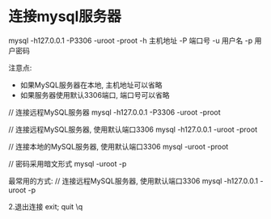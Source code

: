 # 连接mysql服务器
mysql -h127.0.0.1 -P3306 -uroot -proot
-h 主机地址
-P 端口号
-u 用户名
-p 用户密码

注意点:
* 如果MySQL服务器在本地, 主机地址可以省略
* 如果服务器使用默认3306端口, 端口号可以省略

// 连接远程MySQL服务器
mysql -h127.0.0.1 -P3306 -uroot -proot

// 连接远程MySQL服务器, 使用默认端口3306
mysql -h127.0.0.1  -uroot -proot

// 连接本地的MySQL服务器, 使用默认端口3306
mysql -uroot -proot

// 密码采用暗文形式
mysql -uroot -p

最常用的方式:
// 连接远程MySQL服务器, 使用默认端口3306
mysql -h127.0.0.1  -uroot -p

2.退出连接
exit;
quit
\q